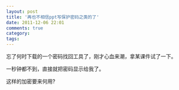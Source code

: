 ```yaml
---
layout: post
title: '再也不相信ppt写保护密码之类的了'
date: 2011-12-06 22:01
comments: true
category: 
tags:
---
```

    

忘了何时下载的一个密码找回工具了，刚才心血来潮，拿某课件试了一下。

一秒钟都不到，直接就把密码显示给我了。

这样的加密要来何用?
